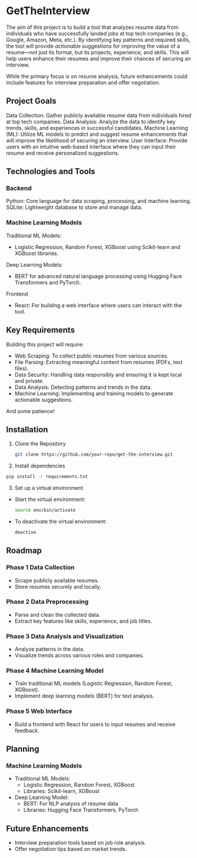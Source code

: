 # GetTheInterview

The aim of this project is to build a tool that analyzes resume data from individuals who have successfully landed jobs at top tech companies (e.g., Google, Amazon, Meta, etc.). By identifying key patterns and required skills, the tool will provide *actionable* suggestions for improving the value of a resume—not just its format, but its projects, experience, and skills. This will help users enhance their resumes and improve their chances of securing an interview.

While the primary focus is on resume analysis, future enhancements could include features for interview preparation and offer negotiation.

## Project Goals

Data Collection: Gather publicly available resume data from individuals hired at top tech companies.
Data Analysis: Analyze the data to identify key trends, skills, and experiences in successful candidates.
Machine Learning (ML): Utilize ML models to predict and suggest resume enhancements that will improve the likelihood of securing an interview.
User Interface: Provide users with an intuitive web-based interface where they can input their resume and receive personalized suggestions.

## Technologies and Tools
### Backend
Python: Core language for data scraping, processing, and machine learning.
SQLite: Lightweight database to store and manage data.
### Machine Learning Models
Traditional ML Models:
- Logistic Regression, Random Forest, XGBoost using Scikit-learn and XGBoost libraries.
  
Deep Learning Models:
- BERT for advanced natural language processing using Hugging Face Transformers and PyTorch.
  
Frontend
- React: For building a web interface where users can interact with the tool.

## Key Requirements
Building this project will require:

- Web Scraping: To collect public resumes from various sources.
- File Parsing: Extracting meaningful content from resumes (PDFs, text files).
- Data Security: Handling data responsibly and ensuring it is kept local and private.
- Data Analysis: Detecting patterns and trends in the data.
- Machine Learning: Implementing and training models to generate actionable suggestions.

And some patience!

## Installation
1. Clone the Repository
   ```bash
   git clone https://github.com/your-repo/get-the-interview.git
    ```

2. Install dependencies

  ```bash
  pip install -r requirements.txt
  ```

3. Set up a virtual environment

  - Start the virtual environment:

    ```bash
    source env/bin/activate
    ```

  - To deactivate the virtual environment:
    ```bash
    deactive
    ```

## Roadmap

### Phase 1 Data Collection
- Scrape publicly available resumes.
- Store resumes securely and locally.

### Phase 2 Data Preprocessing
- Parse and clean the collected data.
- Extract key features like skills, experience, and job titles.


### Phase 3 Data Analysis and Visualization
- Analyze patterns in the data.
- Visualize trends across various roles and companies.

### Phase 4 Machine Learning Model
- Train traditional ML models (Logistic Regression, Random Forest, XGBoost).
- Implement deep learning models (BERT) for text analysis.

### Phase 5 Web Interface
- Build a frontend with React for users to input resumes and receive feedback.

## Planning
### Machine Learning Models
- Traditional ML Models:
  - Logistic Regression, Random Forest, XGBoost
  - Libraries: Scikit-learn, XGBoost
- Deep Learning Model:
  - BERT: For NLP analysis of resume data
  - Libraries: Hugging Face Transformers, PyTorch

## Future Enhancements
- Interview preparation tools based on job role analysis.
- Offer negotiation tips based on market trends.
